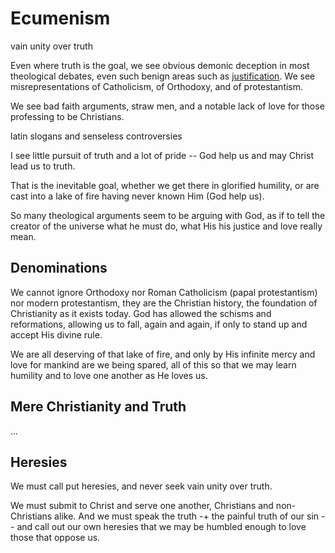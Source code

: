 # Ecumenism

vain unity over truth


Even where truth is the goal, we see obvious demonic deception in most theological debates, even such benign areas such as [justification](justification.md). We see misrepresentations of Catholicism, of Orthodoxy, and of protestantism.

We see bad faith arguments, straw men, and a notable lack of love for those professing to be Christians.

latin slogans and senseless controversies

I see little pursuit of truth and a lot of pride -- God help us and may Christ lead us to truth.

That is the inevitable goal, whether we get there in glorified humility, or are cast into a lake of fire having never known Him (God help us).

So many theological arguments seem to be arguing with God, as if to tell the creator of the universe what he must do, what His his justice and love really mean.






## Denominations

We cannot ignore Orthodoxy nor Roman Catholicism (papal protestantism) nor modern protestantism, they are the Christian history, the foundation of Christianity as it exists today.
God has allowed the schisms and reformations, allowing us to fall, again and again, if only to stand up and accept His divine rule.

We are all deserving of that lake of fire, and only by His infinite mercy and love for mankind are we being spared, all of this so that we may learn humility and to love one another as He loves us.


## Mere Christianity and Truth

...





## Heresies

We must call put heresies, and never seek vain unity over truth.

We must submit to Christ and serve one another, Christians and non-Christians alike.
And we must speak the truth -+ the painful truth of our sin -- and call out our own heresies that we may be humbled enough to love those that oppose us.














